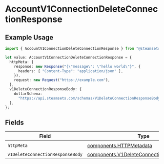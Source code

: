 # AccountV1ConnectionDeleteConnectionResponse

## Example Usage

```typescript
import { AccountV1ConnectionDeleteConnectionResponse } from "@steamsets/client-ts/models/operations";

let value: AccountV1ConnectionDeleteConnectionResponse = {
  httpMeta: {
    response: new Response("{\"message\": \"hello world\"}", {
      headers: { "Content-Type": "application/json" },
    }),
    request: new Request("https://example.com"),
  },
  v1DeleteConnectionResponseBody: {
    dollarSchema:
      "https://api.steamsets.com/schemas/V1DeleteConnectionResponseBody.json",
  },
};
```

## Fields

| Field                                                                                                  | Type                                                                                                   | Required                                                                                               | Description                                                                                            |
| ------------------------------------------------------------------------------------------------------ | ------------------------------------------------------------------------------------------------------ | ------------------------------------------------------------------------------------------------------ | ------------------------------------------------------------------------------------------------------ |
| `httpMeta`                                                                                             | [components.HTTPMetadata](../../models/components/httpmetadata.md)                                     | :heavy_check_mark:                                                                                     | N/A                                                                                                    |
| `v1DeleteConnectionResponseBody`                                                                       | [components.V1DeleteConnectionResponseBody](../../models/components/v1deleteconnectionresponsebody.md) | :heavy_minus_sign:                                                                                     | OK                                                                                                     |